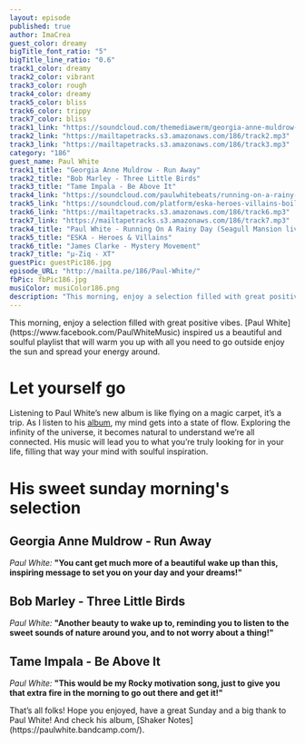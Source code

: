 ```yaml
---
layout: episode
published: true
author: ImaCrea
guest_color: dreamy
bigTitle_font_ratio: "5"
bigTitle_line_ratio: "0.6"
track1_color: dreamy
track2_color: vibrant
track3_color: rough
track4_color: dreamy
track5_color: bliss
track6_color: trippy
track7_color: bliss
track1_link: "https://soundcloud.com/themediawerm/georgia-anne-muldrow-run-away"
track2_link: "https://mailtapetracks.s3.amazonaws.com/186/track2.mp3"
track3_link: "https://mailtapetracks.s3.amazonaws.com/186/track3.mp3"
category: "186"
guest_name: Paul White
track1_title: "Georgia Anne Muldrow - Run Away"
track2_title: "Bob Marley - Three Little Birds"
track3_title: "Tame Impala - Be Above It"
track4_link: "https://soundcloud.com/paulwhitebeats/running-on-a-rainy-day-paul"
track5_link: "https://soundcloud.com/platform/eska-heroes-villains-boiler-room-debuts"
track6_link: "https://mailtapetracks.s3.amazonaws.com/186/track6.mp3"
track7_link: "https://mailtapetracks.s3.amazonaws.com/186/track7.mp3"
track4_title: "Paul White - Running On A Rainy Day (Seagull Mansion live)"
track5_title: "ESKA - Heroes & Villains"
track6_title: "James Clarke - Mystery Movement"
track7_title: "µ-Ziq - XT"
guestPic: guestPic186.jpg
episode_URL: "http://mailta.pe/186/Paul-White/"
fbPic: fbPic186.jpg
musiColor: musiColor186.png
description: "This morning, enjoy a selection filled with great positive vibes. Paul White inspired us a beautiful and soulful playlist that will warm you up with all you need to go outside enjoy the sun and spread your energy around."
---
```



<p id="introduction">This morning, enjoy a selection filled with great positive vibes. [Paul White](https://www.facebook.com/PaulWhiteMusic) inspired us a beautiful and soulful playlist that will warm you up with all you need to go outside enjoy the sun and spread your energy around.</p>
 
# Let yourself go

Listening to Paul White’s new album is like flying on a magic carpet, it’s a trip. As I listen to his [album](https://paulwhite.bandcamp.com/), my mind gets into a state of flow. Exploring the infinity of the universe, it becomes natural to understand we’re all connected. His music will lead you to what you’re truly looking for in your life, filling that way your mind with soulful inspiration. 

# His sweet sunday morning's selection

## Georgia Anne Muldrow - Run Away
_Paul White:_ **"**You cant get much more of a beautiful wake up than this, inspiring message to set you on your day and your dreams!**"**
 
## Bob Marley - Three Little Birds
_Paul White:_ **"**Another beauty to wake up to, reminding you to listen to the sweet sounds of nature around you, and to not worry about a thing!**"**
 
## Tame Impala - Be Above It
_Paul White:_ **"**This would be my Rocky motivation song, just to give you that extra fire in the morning to go out there and get it!**"**
 
<p id="outroduction">
That’s all folks! Hope you enjoyed, have a great Sunday and a big thank to Paul White! And check his album, [Shaker Notes](https://paulwhite.bandcamp.com/).
</p>
